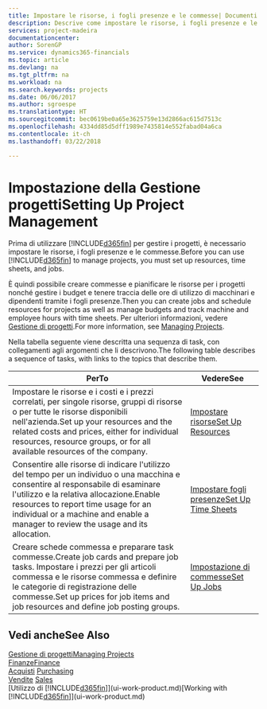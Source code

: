 ```yaml
---
title: Impostare le risorse, i fogli presenze e le commesse| Documenti Microsoft
description: Descrive come impostare le risorse, i fogli presenze e le commesse per gestire progetti.
services: project-madeira
documentationcenter: 
author: SorenGP
ms.service: dynamics365-financials
ms.topic: article
ms.devlang: na
ms.tgt_pltfrm: na
ms.workload: na
ms.search.keywords: projects
ms.date: 06/06/2017
ms.author: sgroespe
ms.translationtype: HT
ms.sourcegitcommit: bec0619be0a65e3625759e13d2866ac615d7513c
ms.openlocfilehash: 4334dd85d5dff1989e7435814e552fabad04a6ca
ms.contentlocale: it-ch
ms.lasthandoff: 03/22/2018

---
```

# <a name="setting-up-project-management"></a><span data-ttu-id="1fb89-103">Impostazione della Gestione progetti</span><span class="sxs-lookup"><span data-stu-id="1fb89-103">Setting Up Project Management</span></span>
<span data-ttu-id="1fb89-104">Prima di utilizzare [!INCLUDE[d365fin](includes/d365fin_md.md)] per gestire i progetti, è necessario impostare le risorse, i fogli presenze e le commesse.</span><span class="sxs-lookup"><span data-stu-id="1fb89-104">Before you can use [!INCLUDE[d365fin](includes/d365fin_md.md)] to manage projects, you must set up resources, time sheets, and jobs.</span></span>

<span data-ttu-id="1fb89-105">È quindi possibile creare commesse e pianificare le risorse per i progetti nonché gestire i budget e tenere traccia delle ore di utilizzo di macchinari e dipendenti tramite i fogli presenze.</span><span class="sxs-lookup"><span data-stu-id="1fb89-105">Then you can create jobs and schedule resources for projects as well as manage budgets and track machine and employee hours with time sheets.</span></span> <span data-ttu-id="1fb89-106">Per ulteriori informazioni, vedere [Gestione di progetti](projects-manage-projects.md).</span><span class="sxs-lookup"><span data-stu-id="1fb89-106">For more information, see [Managing Projects](projects-manage-projects.md).</span></span>  

<span data-ttu-id="1fb89-107">Nella tabella seguente viene descritta una sequenza di task, con collegamenti agli argomenti che li descrivono.</span><span class="sxs-lookup"><span data-stu-id="1fb89-107">The following table describes a sequence of tasks, with links to the topics that describe them.</span></span>

| <span data-ttu-id="1fb89-108">Per</span><span class="sxs-lookup"><span data-stu-id="1fb89-108">To</span></span> | <span data-ttu-id="1fb89-109">Vedere</span><span class="sxs-lookup"><span data-stu-id="1fb89-109">See</span></span> |
| --- | --- |
| <span data-ttu-id="1fb89-110">Impostare le risorse e i costi e i prezzi correlati, per singole risorse, gruppi di risorse o per tutte le risorse disponibili nell'azienda.</span><span class="sxs-lookup"><span data-stu-id="1fb89-110">Set up your resources and the related costs and prices, either for individual resources, resource groups, or for all available resources of the company.</span></span> |[<span data-ttu-id="1fb89-111">Impostare risorse</span><span class="sxs-lookup"><span data-stu-id="1fb89-111">Set Up Resources</span></span>](projects-how-setup-resources.md) |
| <span data-ttu-id="1fb89-112">Consentire alle risorse di indicare l'utilizzo del tempo per un individuo o una macchina e consentire al responsabile di esaminare l'utilizzo e la relativa allocazione.</span><span class="sxs-lookup"><span data-stu-id="1fb89-112">Enable resources to report time usage for an individual or a machine and enable a manager to review the usage and its allocation.</span></span> |[<span data-ttu-id="1fb89-113">Impostare fogli presenze</span><span class="sxs-lookup"><span data-stu-id="1fb89-113">Set Up Time Sheets</span></span>](projects-how-setup-time-sheets.md) |
| <span data-ttu-id="1fb89-114">Creare schede commessa e preparare task commesse.</span><span class="sxs-lookup"><span data-stu-id="1fb89-114">Create job cards and prepare job tasks.</span></span> <span data-ttu-id="1fb89-115">Impostare i prezzi per gli articoli commessa e le risorse commessa e definire le categorie di registrazione delle commesse.</span><span class="sxs-lookup"><span data-stu-id="1fb89-115">Set up prices for job items and job resources and define job posting groups.</span></span> |[<span data-ttu-id="1fb89-116">Impostazione di commesse</span><span class="sxs-lookup"><span data-stu-id="1fb89-116">Set Up Jobs</span></span>](projects-how-setup-jobs.md) |

## <a name="see-also"></a><span data-ttu-id="1fb89-117">Vedi anche</span><span class="sxs-lookup"><span data-stu-id="1fb89-117">See Also</span></span>
[<span data-ttu-id="1fb89-118">Gestione di progetti</span><span class="sxs-lookup"><span data-stu-id="1fb89-118">Managing Projects</span></span>](projects-manage-projects.md)  
[<span data-ttu-id="1fb89-119">Finanze</span><span class="sxs-lookup"><span data-stu-id="1fb89-119">Finance</span></span>](finance.md)  
<span data-ttu-id="1fb89-120">[Acquisti](purchasing-manage-purchasing.md)       </span><span class="sxs-lookup"><span data-stu-id="1fb89-120">[Purchasing](purchasing-manage-purchasing.md)       </span></span>  
<span data-ttu-id="1fb89-121">[Vendite](sales-manage-sales.md)   </span><span class="sxs-lookup"><span data-stu-id="1fb89-121">[Sales](sales-manage-sales.md)   </span></span>  
<span data-ttu-id="1fb89-122">[Utilizzo di [!INCLUDE[d365fin](includes/d365fin_md.md)]](ui-work-product.md)</span><span class="sxs-lookup"><span data-stu-id="1fb89-122">[Working with [!INCLUDE[d365fin](includes/d365fin_md.md)]](ui-work-product.md)</span></span>  

